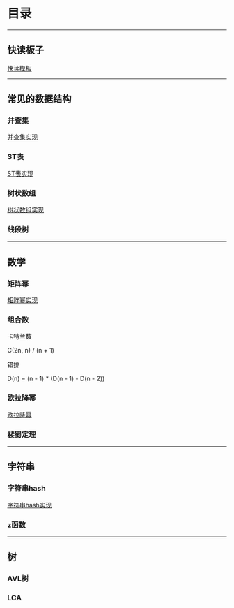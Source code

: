 
# 目录

---
## 快读板子
[快读模板](fastio.md)

---
## 常见的数据结构

### 并查集

[并查集实现](dsu.md)

### ST表
[ST表实现](sparetable.md)

### 树状数组
[树状数组实现](fenwick.md)

### 线段树

---
## 数学

### 矩阵幂

[矩阵幂实现](matrix.md)

### 组合数

卡特兰数

C(2n, n) / (n + 1)

错排

D(n) = (n - 1) * (D(n - 1) - D(n - 2))

### 欧拉降幂

[欧拉降幂](oula.md)

### 裴蜀定理

---

## 字符串

### 字符串hash
[字符串hash实现](stringhash.md)

### z函数

---

## 树

### AVL树

### LCA



